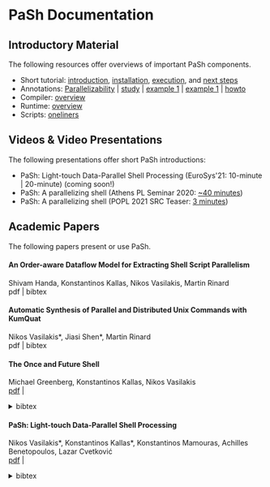 # PaSh Documentation

## Introductory Material

The following resources offer overviews of important PaSh components.

* Short tutorial: [introduction](./tutorial.md#introduction), [installation](./tutorial.md#installation), [execution](./tutorial.md#running-scripts), and [next steps](./tutorial.md#what-next)
* Annotations: [Parallelizability](../annotations#main-parallelizability-classes) | [study](../annotations#parallelizability-study-of-commands-in-gnu--posix) | [example 1](../annotations#a-simple-example-chmod) | [example 1](../annotations#another-example-cut) | [howto](../annotations#how-to-annotate-a-command)
* Compiler: [overview](../compiler)
* Runtime: [overview](../runtime)
* Scripts: [oneliners](../runtime)

## Videos & Video Presentations

The following presentations offer short PaSh introductions:

* PaSh: Light-touch Data-Parallel Shell Processing (EuroSys'21: 10-minute | 20-minute) (coming soon!)
* PaSh: A parallelizing shell (Athens PL Seminar 2020: [~40 minutes](https://www.youtube.com/watch?v=UAkfruEvLTk&list=PLdrM8z9GiOahvmZsPn1CXf4EVjy8OA9aq&index=11&t=76s))
* PaSh: A parallelizing shell (POPL 2021 SRC Teaser: [3 minutes](https://www.youtube.com/watch?v=3uqYJo1v1E0))

## Academic Papers

The following papers present or use PaSh.

#### An Order-aware Dataflow Model for Extracting Shell Script Parallelism
Shivam Handa, Konstantinos Kallas, Nikos Vasilakis, Martin Rinard  
pdf | bibtex

#### Automatic Synthesis of Parallel and Distributed Unix Commands with KumQuat
Nikos Vasilakis*, Jiasi Shen*, Martin Rinard  
pdf | bibtex

#### The Once and Future Shell
Michael Greenberg, Konstantinos Kallas, Nikos Vasilakis  
[pdf]() | <details><summary>bibtex</summary>
```bibtex
@inproceedings{pash:hotos:21,
  author = {Greenberg, Michael, and Kallas, Konstantinos, and Vasilakis, Nikos},
  title = {The Once and Future Shell},
  year = {2021},
  booktitle = {Proceedings of the Workshop on Hot Topics in Operating Systems},
  location = {Online},
  series = {HotOS '19}
}
```
</details>

#### PaSh: Light-touch Data-Parallel Shell Processing
Nikos Vasilakis*, Konstantinos Kallas*, Konstantinos Mamouras, Achilles Benetopoulos, Lazar Cvetković  
[pdf](https://arxiv.org/pdf/2007.09436.pdf) | <details><summary>bibtex</summary>
```bibtex
@inproceedings{pash:eurosys:21,
  author = {Vasilakis, Nikos, and Kallas, Konstantinos, and Mamouras, Konstantinos, and Benetopoulos, Achilles, and Cvetkovi\'{c}, Lazar},
  title = {PaSh: Light-touch Data-Parallel Shell Processing},
  year = {2021},
  isbn = {978-1-4503-8334-9/21/04},
  publisher = {Association for Computing Machinery},
  address = {New York, NY, USA},
  url = {https://doi.org/10.1145/3447786.3456228},
  doi = {10.1145/3447786.3456228},
  booktitle = {Sixteenth European Conference on Computer Systems (EuroSys '21)},
  location = {Online, United Kingdom},
  series = {EuroSys '21}
}
```
</details>


